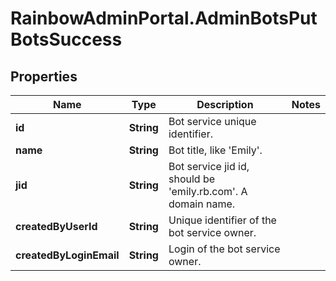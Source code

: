 # RainbowAdminPortal.AdminBotsPutBotsSuccess

## Properties

Name | Type | Description | Notes
------------ | ------------- | ------------- | -------------
**id** | **String** | Bot service unique identifier. | 
**name** | **String** | Bot title, like &#39;Emily&#39;. | 
**jid** | **String** | Bot service jid id, should be &#39;emily.rb.com&#39;. A domain name. | 
**createdByUserId** | **String** | Unique identifier of the bot service owner. | 
**createdByLoginEmail** | **String** | Login of the bot service owner. | 


